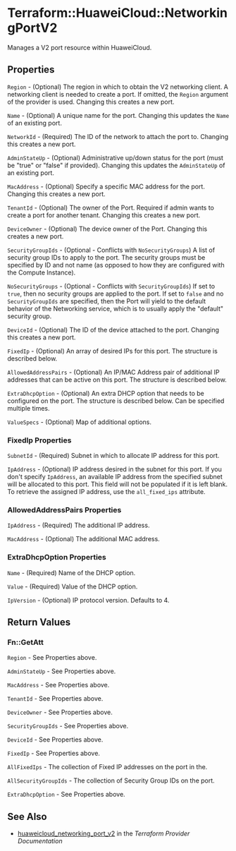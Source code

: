 # Terraform::HuaweiCloud::NetworkingPortV2

Manages a V2 port resource within HuaweiCloud.

## Properties

`Region` - (Optional) The region in which to obtain the V2 networking client.
A networking client is needed to create a port. If omitted, the
`Region` argument of the provider is used. Changing this creates a new
port.

`Name` - (Optional) A unique name for the port. Changing this
updates the `Name` of an existing port.

`NetworkId` - (Required) The ID of the network to attach the port to. Changing
this creates a new port.

`AdminStateUp` - (Optional) Administrative up/down status for the port
(must be "true" or "false" if provided). Changing this updates the
`AdminStateUp` of an existing port.

`MacAddress` - (Optional) Specify a specific MAC address for the port. Changing
this creates a new port.

`TenantId` - (Optional) The owner of the Port. Required if admin wants
to create a port for another tenant. Changing this creates a new port.

`DeviceOwner` - (Optional) The device owner of the Port. Changing this creates
a new port.

`SecurityGroupIds` - (Optional - Conflicts with `NoSecurityGroups`) A list
of security group IDs to apply to the port. The security groups must be
specified by ID and not name (as opposed to how they are configured with
the Compute Instance).

`NoSecurityGroups` - (Optional - Conflicts with `SecurityGroupIds`) If set to
`true`, then no security groups are applied to the port. If set to `false` and
no `SecurityGroupIds` are specified, then the Port will yield to the default
behavior of the Networking service, which is to usually apply the "default"
security group.

`DeviceId` - (Optional) The ID of the device attached to the port. Changing this
creates a new port.

`FixedIp` - (Optional) An array of desired IPs for this port. The structure is
described below.

`AllowedAddressPairs` - (Optional) An IP/MAC Address pair of additional IP
addresses that can be active on this port. The structure is described
below.

`ExtraDhcpOption` - (Optional) An extra DHCP option that needs to be configured
on the port. The structure is described below. Can be specified multiple
times.

`ValueSpecs` - (Optional) Map of additional options.

### FixedIp Properties

`SubnetId` - (Required) Subnet in which to allocate IP address for
this port.

`IpAddress` - (Optional) IP address desired in the subnet for this port. If
you don't specify `IpAddress`, an available IP address from the specified
subnet will be allocated to this port. This field will not be populated if it
is left blank. To retrieve the assigned IP address, use the `all_fixed_ips`
attribute.

### AllowedAddressPairs Properties

`IpAddress` - (Required) The additional IP address.

`MacAddress` - (Optional) The additional MAC address.

### ExtraDhcpOption Properties

`Name` - (Required) Name of the DHCP option.

`Value` - (Required) Value of the DHCP option.

`IpVersion` - (Optional) IP protocol version. Defaults to 4.


## Return Values

### Fn::GetAtt

`Region` - See Properties above.

`AdminStateUp` - See Properties above.

`MacAddress` - See Properties above.

`TenantId` - See Properties above.

`DeviceOwner` - See Properties above.

`SecurityGroupIds` - See Properties above.

`DeviceId` - See Properties above.

`FixedIp` - See Properties above.

`AllFixedIps` - The collection of Fixed IP addresses on the port in the.

`AllSecurityGroupIds` - The collection of Security Group IDs on the port.

`ExtraDhcpOption` - See Properties above.

## See Also

* [huaweicloud_networking_port_v2](https://www.terraform.io/docs/providers/huaweicloud/r/networking_port_v2.html) in the _Terraform Provider Documentation_